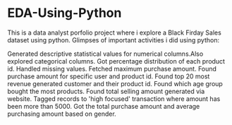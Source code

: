 # EDA-Using-Python
This is a data analyst porfolio project where i explore a Black Firday Sales dataset using python.
Glimpses of important activities i did using python:

Generated descriptive statistical values for numerical columns.Also explored categorical columns.
Got percentage distribution of each product id.
Handled missing values.
Fetched maximum purchase amount.
Found purchase amount for specific user and product id.
Found top 20  most revenue generated customer and their product id.
Found which age group bought the most products.
Found total selling amount generated via website.
Tagged records to 'high focused' transaction where amount has been more than 5000.
Got the total purchase amount and average purchasing amount based on gender.
